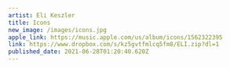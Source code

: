 ```yaml
---
artist: Eli Keszler
title: Icons
new_image: /images/icons.jpg
apple_link: https://music.apple.com/us/album/icons/1562322395
link: https://www.dropbox.com/s/kz5gvtfmlcq5fm8/ELI.zip?dl=1
published_date: 2021-06-28T01:20:40.620Z
---
```

